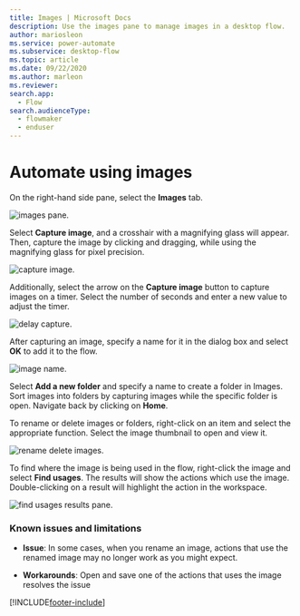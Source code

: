 ```yaml
---
title: Images | Microsoft Docs
description: Use the images pane to manage images in a desktop flow.
author: mariosleon
ms.service: power-automate
ms.subservice: desktop-flow
ms.topic: article
ms.date: 09/22/2020
ms.author: marleon
ms.reviewer:
search.app: 
  - Flow
search.audienceType: 
  - flowmaker
  - enduser
---
```


# Automate using images



On the right-hand side pane, select the **Images** tab.

![images pane.](\media\images\images-pane.png)

Select **Capture image**, and a crosshair with a magnifying glass will appear. Then, capture the image by clicking and dragging, while using the magnifying glass for pixel precision.

![capture image.](\media\images\capture-image.png)

Additionally, select the arrow on the **Capture image** button to capture images on a timer. Select the number of seconds and enter a new value to adjust the timer.

![delay capture.](\media\images\delay-capture.png)

After capturing an image, specify a name for it in the dialog box and select **OK** to add it to the flow.

![image name.](\media\images\image-name.png)

Select **Add a new folder** and specify a name to create a folder in Images. Sort images into folders by capturing images while the specific folder is open. Navigate back by clicking on **Home**.

To rename or delete images or folders, right-click on an item and select the appropriate function. Select the image thumbnail to open and view it.

![rename delete images.](\media\images\rename-delete-images.png)

To find where the image is being used in the flow, right-click the image and select **Find usages**. The results will show the actions which use the image. Double-clicking on a result will highlight the action in the workspace.

![find usages results pane.](\media\images\find-usages-results.png)

### Known issues and limitations

- **Issue**: In some cases, when you rename an image, actions that use the renamed image may no longer work as you might expect.


- **Workarounds**: Open and save one of the actions that uses the image resolves the issue




[!INCLUDE[footer-include](../includes/footer-banner.md)]